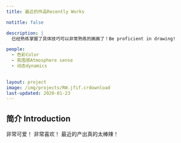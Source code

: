 ```yaml
---
title: 最近的作品Recently Works

notitle: false

description: |
  已经熟练掌握了具体技巧可以非常熟练的画画了！Be proficient in drawing!

people:
  - 色彩Color
  - 氛围感Atmosphere sense
  - 动态dynamics
    

layout: project
image: /img/projects/RW.jfif.crdownload
last-updated: 2020-01-23
---
```


## 简介 Introduction
非常可爱！
非常喜欢！
最近的产出真的太棒辣！


